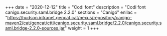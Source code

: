 +++
date        = "2020-12-12"
title       = "Codi font"
description = "Codi font canigo.security.saml.bridge 2.2.0"
sections    = "Canigó"
enllac		= "https://hudson.intranet.gencat.cat/nexus/repository/canigo-maven2/cat/gencat/ctti/canigo.security.saml.bridge/2.2.0/canigo.security.saml.bridge-2.2.0-sources.jar"
weight		= 1
+++
